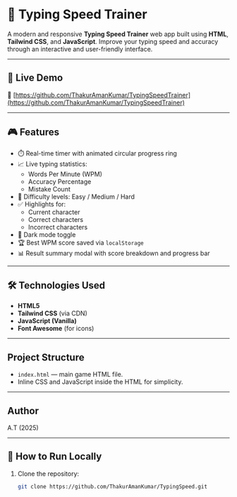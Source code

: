 # 🧠 Typing Speed Trainer

A modern and responsive **Typing Speed Trainer** web app built using **HTML**, **Tailwind CSS**, and **JavaScript**. Improve your typing speed and accuracy through an interactive and user-friendly interface.

---

## 🚀 Live Demo

🔗 [https://github.com/ThakurAmanKumar/TypingSpeedTrainer](https://github.com/ThakurAmanKumar/TypingSpeedTrainer)

---

## 🎮 Features

- ⏱️ Real-time timer with animated circular progress ring
- 📈 Live typing statistics:
  - Words Per Minute (WPM)
  - Accuracy Percentage
  - Mistake Count
- 🧠 Difficulty levels: Easy / Medium / Hard
- ✅ Highlights for:
  - Current character
  - Correct characters
  - Incorrect characters
- 🌙 Dark mode toggle
- 🏆 Best WPM score saved via `localStorage`
- 📊 Result summary modal with score breakdown and progress bar

---

## 🛠️ Technologies Used

- **HTML5**
- **Tailwind CSS** (via CDN)
- **JavaScript (Vanilla)**
- **Font Awesome** (for icons)

---
## Project Structure

- `index.html` — main game HTML file.
- Inline CSS and JavaScript inside the HTML for simplicity.

---

## Author

A.T (2025)  

---

## 📂 How to Run Locally

1. Clone the repository:
   ```bash
   git clone https://github.com/ThakurAmanKumar/TypingSpeed.git
